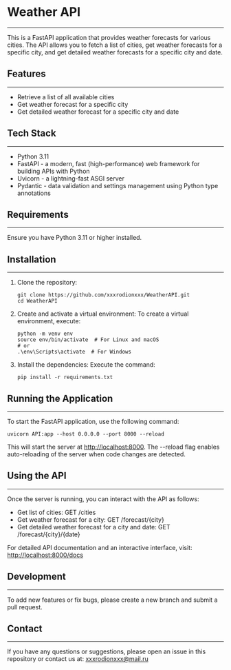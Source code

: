 ﻿# Weather API
___
This is a FastAPI application that provides weather forecasts for various cities. The API allows you to fetch a list of cities, get weather forecasts for a specific city, and get detailed weather forecasts for a specific city and date.

## Features
___
- Retrieve a list of all available cities
- Get weather forecast for a specific city
- Get detailed weather forecast for a specific city and date

## Tech Stack
___
- Python 3.11
- FastAPI - a modern, fast (high-performance) web framework for building APIs with Python
- Uvicorn - a lightning-fast ASGI server
- Pydantic - data validation and settings management using Python type annotations

## Requirements
___
Ensure you have Python 3.11 or higher installed.

## Installation
___
1. Clone the repository:
    ```shell
    git clone https://github.com/xxxrodionxxx/WeatherAPI.git
    cd WeatherAPI
    ```
2. Create and activate a virtual environment: To create a virtual environment, execute: 
    ```shell
    python -m venv env
    source env/bin/activate  # For Linux and macOS
    # or
    .\env\Scripts\activate  # For Windows
    ```
3. Install the dependencies: Execute the command:
    ```shell
    pip install -r requirements.txt
    ```
## Running the Application
___
To start the FastAPI application, use the following command:
    
    uvicorn API:app --host 0.0.0.0 --port 8000 --reload 
    
This will start the server at <http://localhost:8000>. The --reload flag enables auto-reloading of the server when code changes are detected.

## Using the API
___
Once the server is running, you can interact with the API as follows:

- Get list of cities: GET /cities
- Get weather forecast for a city: GET /forecast/{city}
- Get detailed weather forecast for a city and date: GET /forecast/{city}/{date}

For detailed API documentation and an interactive interface, visit: <http://localhost:8000/docs>

## Development
___
To add new features or fix bugs, please create a new branch and submit a pull request.

## Contact
___
If you have any questions or suggestions, please open an issue in this repository or contact us at: <xxxrodionxxx@mail.ru>

